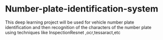 # Number-plate-identification-system
This deep learning project will be used for vehicle number plate identification and then recognition of the characters of the number plate using techniques like InspectionResnet ,ocr,tessaract,etc
